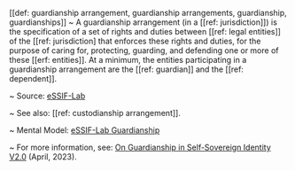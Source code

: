 [[def: guardianship arrangement, guardianship arrangements, guardianship, guardianships]]
~ A guardianship arrangement (in a [[ref: jurisdiction]]) is the specification of a set of rights and duties between [[ref: legal entities]] of the [[ref: jurisdiction] that enforces these rights and duties, for the purpose of caring for, protecting, guarding, and defending one or more of these [[erf: entities]]. At a minimum, the entities participating in a guardianship arrangement are the [[ref: guardian]] and the [[ref: dependent]].

~ Source: [eSSIF-Lab](https://essif-lab.github.io/framework/docs/essifLab-glossary#guardian)

~ See also: [[ref: custodianship arrangement]].

~ Mental Model: [eSSIF-Lab Guardianship](https://essif-lab.github.io/framework/docs/terms/pattern-guardianship)

~ For more information, see: [On Guardianship in Self-Sovereign Identity V2.0](https://sovrin.org/wp-content/uploads/Guardianship-Whitepaper-V2.0.pdf) (April, 2023).

